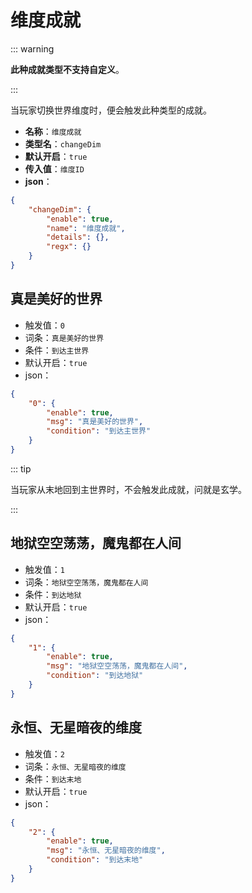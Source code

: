 # 维度成就

::: warning

**此种成就类型不支持自定义**。

:::

当玩家切换世界维度时，便会触发此种类型的成就。

- **名称**：`维度成就`
- **类型名**：`changeDim`
- **默认开启**：`true`
- **传入值**：`维度ID`
- **json**：

```json
{
	"changeDim": {
		"enable": true,
		"name": "维度成就",
		"details": {},
		"regx": {}
	}
}
```




## 真是美好的世界

- 触发值：`0`
- 词条：`真是美好的世界`
- 条件：`到达主世界`
- 默认开启：`true`
- json：

```json
{
	"0": {
		"enable": true,
		"msg": "真是美好的世界",
		"condition": "到达主世界"
	}
}
```

::: tip

当玩家从末地回到主世界时，不会触发此成就，问就是玄学。

:::



## 地狱空空荡荡，魔鬼都在人间

- 触发值：`1`
- 词条：`地狱空空荡荡，魔鬼都在人间`
- 条件：`到达地狱`
- 默认开启：`true`
- json：

```json
{
	"1": {
		"enable": true,
		"msg": "地狱空空荡荡，魔鬼都在人间",
		"condition": "到达地狱"
	}
}
```


## 永恒、无星暗夜的维度

- 触发值：`2`
- 词条：`永恒、无星暗夜的维度`
- 条件：`到达末地`
- 默认开启：`true`
- json：

```json
{
	"2": {
		"enable": true,
		"msg": "永恒、无星暗夜的维度",
		"condition": "到达末地"
	}
}
```

